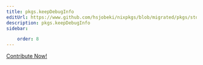 ```yaml
---
title: pkgs.keepDebugInfo
editUrl: https://www.github.com/hsjobeki/nixpkgs/blob/migrated/pkgs/stdenv/adapters.nix#L175C19
description: pkgs.keepDebugInfo
sidebar:

    order: 8
---
```


<a href="https://www.github.com/hsjobeki/nixpkgs/blob/migrated/pkgs/stdenv/adapters.nix#L175C19">Contribute Now!</a>



